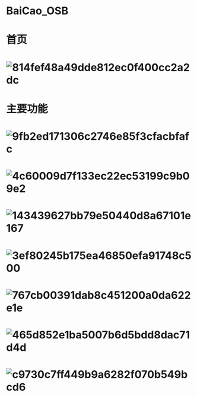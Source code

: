 # BaiCao_OSB
# 首页
# ![814fef48a49dde812ec0f400cc2a2dc](https://github.com/user-attachments/assets/0979697c-9b38-4f13-b22e-45b0392447ff)
# 主要功能
# ![9fb2ed171306c2746e85f3cfacbfafc](https://github.com/user-attachments/assets/d59de87e-2fca-4b6e-bef8-1e2961a2821d)
# ![4c60009d7f133ec22ec53199c9b09e2](https://github.com/user-attachments/assets/693ac719-895b-4d41-883c-4fdc035fce15)
# ![143439627bb79e50440d8a67101e167](https://github.com/user-attachments/assets/52a005f4-0cf3-40cd-9220-14b29db8f495)
# ![3ef80245b175ea46850efa91748c500](https://github.com/user-attachments/assets/f67db7d9-b816-41d2-beae-1312051dd70a)
# ![767cb00391dab8c451200a0da622e1e](https://github.com/user-attachments/assets/494caa75-287f-4829-af0a-11b68f56dd90)
# ![465d852e1ba5007b6d5bdd8dac71d4d](https://github.com/user-attachments/assets/6419dff1-d6c7-4e6a-8bf0-1e6d610c1e5b)
# ![c9730c7ff449b9a6282f070b549bcd6](https://github.com/user-attachments/assets/ca0dcc55-eb34-41ca-93e6-5ac91951f9a7)


